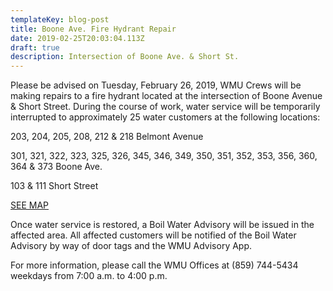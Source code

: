 ```yaml
---
templateKey: blog-post
title: Boone Ave. Fire Hydrant Repair
date: 2019-02-25T20:03:04.113Z
draft: true
description: Intersection of Boone Ave. & Short St.
---
```

Please be advised on Tuesday, February 26, 2019, WMU Crews will be making repairs to a fire hydrant located at the intersection of Boone Avenue & Short Street.  During the course of work, water service will be temporarily interrupted to approximately 25 water customers at the following locations:  

203, 204, 205, 208, 212 & 218 Belmont Avenue 

301, 321, 322, 323, 325, 326, 345, 346, 349, 350, 351, 352, 353, 356, 360, 364 & 373 Boone Ave.

103 & 111 Short Street

[SEE MAP](https://geosync.cloud/maps/9c6053d0-4304-49e1-a64b-0466c7018bad?layer=Advisory&feature=2)

Once water service is restored, a Boil Water Advisory will be issued in the affected area.  All affected customers will be notified of the Boil Water Advisory by way of door tags and the WMU Advisory App.

For more information, please call the WMU Offices at (859) 744-5434 weekdays from 7:00 a.m. to 4:00 p.m.
